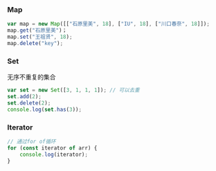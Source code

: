 ### Map

```js
var map = new Map([["石原里美", 18], ["IU", 18], ["川口春奈", 18]]);
map.get("石原里美")；
map.set("王祖贤", 18);
map.delete("key");
```

### Set

无序不重复的集合

```js
var set = new Set([3, 1, 1, 1]); // 可以去重
set.add(2);
set.delete(2);
console.log(set.has(3));
```

### Iterator

```js
// 通过for of循环
for (const iterator of arr) {
    console.log(iterator);
}
```

